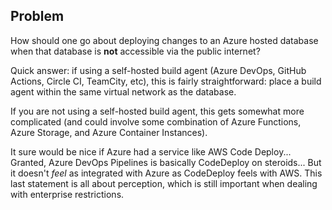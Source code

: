 ## Problem

How should one go about deploying changes to an Azure hosted database when that database is **not** accessible via the public internet?

Quick answer: if using a self-hosted build agent (Azure DevOps, GitHub Actions, Circle CI, TeamCity, etc), this is fairly straightforward: place a build agent within the same virtual network as the database. 

If you are not using a self-hosted build agent, this gets somewhat more complicated (and could involve some combination of Azure Functions, Azure Storage, and Azure Container Instances).

It sure would be nice if Azure had a service like AWS Code Deploy... Granted, Azure DevOps Pipelines is basically CodeDeploy on steroids... But it doesn't *feel* as integrated with Azure as CodeDeploy feels with AWS. This last statement is all about perception, which is still important when dealing with enterprise restrictions.